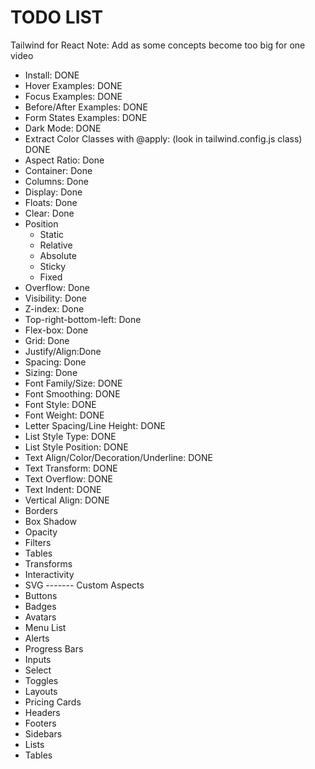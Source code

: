 # TODO LIST

Tailwind for React
Note: Add as some concepts become too big for one video

- Install: DONE
- Hover Examples: DONE
- Focus Examples: DONE
- Before/After Examples: DONE
- Form States Examples: DONE
- Dark Mode: DONE
- Extract Color Classes with @apply: (look in tailwind.config.js class) DONE
- Aspect Ratio: Done
- Container: Done
- Columns: Done
- Display: Done
- Floats: Done
- Clear: Done
- Position
  - Static
  - Relative
  - Absolute
  - Sticky
  - Fixed
- Overflow: Done
- Visibility: Done
- Z-index: Done
- Top-right-bottom-left: Done
- Flex-box: Done
- Grid: Done
- Justify/Align:Done
- Spacing: Done
- Sizing: Done
- Font Family/Size: DONE
- Font Smoothing: DONE
- Font Style: DONE
- Font Weight: DONE
- Letter Spacing/Line Height: DONE
- List Style Type: DONE
- List Style Position: DONE
- Text Align/Color/Decoration/Underline: DONE
- Text Transform: DONE
- Text Overflow: DONE
- Text Indent: DONE
- Vertical Align: DONE
- Borders
- Box Shadow
- Opacity
- Filters
- Tables
- Transforms
- Interactivity
- SVG
  ------- Custom Aspects
- Buttons
- Badges
- Avatars
- Menu List
- Alerts
- Progress Bars
- Inputs
- Select
- Toggles
- Layouts
- Pricing Cards
- Headers
- Footers
- Sidebars
- Lists
- Tables
